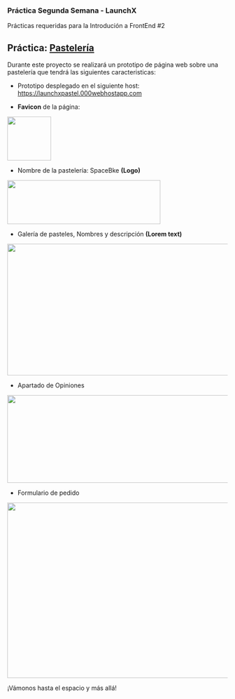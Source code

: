 ### Práctica Segunda Semana - LaunchX

Prácticas requeridas para la Introdución a FrontEnd #2

## Práctica: <a href="https://user-images.githubusercontent.com/73414537/156975892-653cdbf0-9af2-404b-99e0-7c6e4127a04e.png">Pastelería</a>

Durante este proyecto se realizará un prototipo de página web sobre una pastelería que tendrá las siguientes caracteristicas:

- Prototipo desplegado en el siguiente host: https://launchxpastel.000webhostapp.com

- **Favicon** de la página:
 <img src="https://user-images.githubusercontent.com/73414537/156961067-53bd1173-a208-4b58-9096-d82e936d7691.png" width="100" height="100">
 
- Nombre de la pastelería: SpaceBke **(Logo)**
<img src="https://user-images.githubusercontent.com/73414537/156957092-fd11ea29-25b7-4b51-829a-4efd7baf329b.png" width="350" height="100">

- Galería de pasteles, Nombres y descripción **(Lorem text)**
<a href="https://launchxpastel.000webhostapp.com/#pasteles">
 <img src="https://user-images.githubusercontent.com/73414537/156958266-0c09a0d3-f87f-4634-93e0-9c84e50f3c9c.gif" width="600" height="300">
</a>

- Apartado de Opiniones
<img src="https://user-images.githubusercontent.com/73414537/156958644-d462f5e8-bec0-485f-90ec-84c5d685aea3.png" width="600" height="200">

- Formulario de pedido
<a href="https://launchxpastel.000webhostapp.com/form.html">
<img src="https://user-images.githubusercontent.com/73414537/156960221-5f460015-d3e7-4007-937c-fb4fb44416f5.png" width="600" height="400">
</a>

 ¡Vámonos hasta el espacio y más allá!

